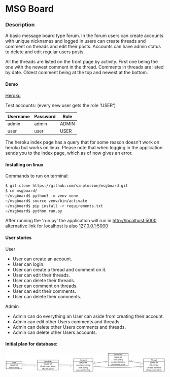 # MSG Board

### Description
A basic message board type forum. In the forum users can create accounts with unique nicknames and logged in users can create threads and comment on threads and edit their posts. Accounts can have admin status to delete and edit regular users posts.

All the threads are listed on the front page by activity. First one being the one with the newest comment in the thread. Comments in threads are listed by date. Oldest comment being at the top and newest at the bottom.

#### Demo

[Heroku](https://msgboard-tsoha.herokuapp.com/comment)


Test accounts: (every new user gets the role 'USER')

|**Username**   |**Password**   |**Role**   |
|---------------|---------------|-----------|
|admin          |admin          |ADMIN      |
|user           | user          |USER       |


The heroku index page has a query that for some reason doesn't work on heroku but works on linux. Please note that when logging in the application sends you to the index page, which as of now gives an error.


#### Installing on linux

Commands to run on terminal:
```
$ git clone https://github.com/sinplosion/msgboard.git
$ cd msgboard/
~/msgboard$ python3 -m venv venv
~/msgboard$ source venv/bin/activate
~/msgboard$ pip install -r requirements.txt
~/msgboard$ python run.py
```
After running the 'run.py' the application will run in [http://localhost:5000](http://localhost:5000) alternative link for localhost is also [127.0.0.1:5000](http://127.0.0.1:5000)


#### User stories

User

* User can create an account.
* User can login.
* User can create a thread and comment on it.
* User can edit their threads.
* User can delete their threads.
* User can comment on threads.
* User can edit their comments.
* User can delete their comments.

Admin

* Admin can do everything an User can aside from creating their account.
* Admin can edit other Users comments and threads.
* Admin can delete other Users comments and threads.
* Admin can delete other Users accounts.


#### Initial plan for database:
![database diagram](https://github.com/sinplosion/msgboard/blob/master/documentation/database_diagram.jpg)
